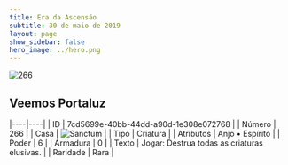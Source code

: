 ```yaml
---
title: Era da Ascensão
subtitle: 30 de maio de 2019
layout: page
show_sidebar: false
hero_image: ../hero.png
---
```


![266](https://cdn.keyforgegame.com/media/card_front/pt/435_266_8FWQ7F7P8F7G_pt.png)

## Veemos Portaluz

|----|----|
| ID | 7cd5699e-40bb-44dd-a90d-1e308e072768 |
| Número | 266 |
| Casa | ![Sanctum](https://archonarcana.com/images/thumb/c/c7/Sanctum.png/22px-Sanctum.png "Santuário") |
| Tipo | Criatura |
| Atributos | Anjo • Espírito |
| Poder | 6 |
| Armadura | 0 |
| Texto | Jogar: Destrua todas as criaturas elusivas. |
| Raridade | Rara |
